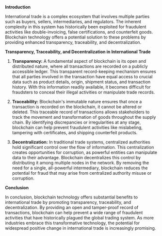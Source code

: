  **Introduction**

International trade is a complex ecosystem that involves multiple parties such as buyers, sellers, intermediaries, and regulators. The inherent complexity in this system has historically been exploited for fraudulent activities like double-invoicing, false certifications, and counterfeit goods. Blockchain technology offers a potential solution to these problems by providing enhanced transparency, traceability, and decentralization.

**Transparency, Traceability, and Decentralization in International Trade**

1. **Transparency:** A fundamental aspect of blockchain is its open and distributed nature, where all transactions are recorded on a publicly accessible ledger. This transparent record-keeping mechanism ensures that all parties involved in the transaction have equal access to crucial data such as product details, origin, shipment status, and transaction history. With this information readily available, it becomes difficult for fraudsters to conceal their illegal activities or manipulate trade records.

2. **Traceability:** Blockchain's immutable nature ensures that once a transaction is recorded on the blockchain, it cannot be altered or deleted. This traceable record of transactions allows stakeholders to track the movement and transformation of goods throughout the supply chain. By identifying discrepancies or irregularities at any stage, blockchain can help prevent fraudulent activities like mislabeling, tampering with certificates, and shipping counterfeit products.

3. **Decentralization:** In traditional trade systems, centralized authorities hold significant control over the flow of information. This centralization creates opportunities for corruption, as powerful entities can manipulate data to their advantage. Blockchain decentralizes this control by distributing it among multiple nodes in the network. By removing the need for a single, all-powerful intermediary, blockchain reduces the potential for fraud that may arise from centralized authority misuse or corruption.

**Conclusion**

In conclusion, blockchain technology offers substantial benefits to international trade by promoting transparency, traceability, and decentralization. By providing an open and tamper-proof record of transactions, blockchain can help prevent a wide range of fraudulent activities that have historically plagued the global trading system. As more industries embrace this transformative technology, the potential for widespread positive change in international trade is increasingly promising.